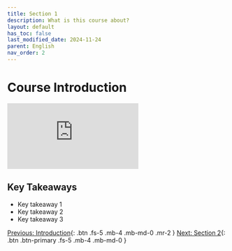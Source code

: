 ```yaml
---
title: Section 1
description: What is this course about?
layout: default
has_toc: false
last_modified_date: 2024-11-24
parent: English
nav_order: 2
---
```


# Course Introduction

<div class="video-container">
  <iframe class="responsive-iframe" src="https://www.youtube.com/embed/zvnL91e-6CY?si=9dFEr9Pg2qg4f4Ce" title="YouTube video player" frameborder="0" allow="accelerometer; autoplay; clipboard-write; encrypted-media; gyroscope; picture-in-picture; web-share" referrerpolicy="strict-origin-when-cross-origin" allowfullscreen></iframe>
</div>

## Key Takeaways
- Key takeaway 1
- Key takeaway 2
- Key takeaway 3

[Previous: Introduction](/english/introduction){: .btn .fs-5 .mb-4 .mb-md-0 .mr-2 }
[Next: Section 2](/english/section-2){: .btn .btn-primary .fs-5 .mb-4 .mb-md-0 }